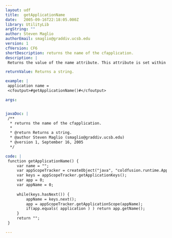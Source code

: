 ```yaml
---
layout: udf
title:  getApplicationName
date:   2005-09-16T22:18:05.000Z
library: UtilityLib
argString: ""
author: Steven Maglio
authorEmail: smaglio@graddiv.ucsb.edu
version: 1
cfVersion: CF6
shortDescription: returns the name of the cfapplication.
description: |
 Returns the value of the name attribute. This attribute is set within the cfapplication tag. Usually this application name can be garnered from the application structure (application.applicationname). However, sometimes this value is missing (usually due to a structClear( application ) call).

returnValue: Returns a string.

example: |
 application name =
 <cfoutput>#getApplicationName()#</cfoutput>

args:


javaDoc: |
 /**
  * returns the name of the cfapplication.
  * 
  * @return Returns a string. 
  * @author Steven Maglio (smaglio@graddiv.ucsb.edu) 
  * @version 1, September 16, 2005 
  */

code: |
 function getApplicationName() {
     var name = "";
     var appScopeTracker = createObject("java", "coldfusion.runtime.ApplicationScopeTracker");
     var keys = appScopeTracker.getApplicationKeys();
     var app = 0;
     var appName = 0;
     
     while(keys.hasNext()) {
         appName = keys.next();
         app = appScopeTracker.getApplicationScope(appName);
         if(app.equals( application ) ) return app.getName();
     }
     return "";
 }

---
```


